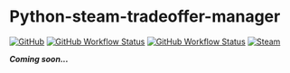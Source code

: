 # Python-steam-tradeoffer-manager

[![GitHub](https://img.shields.io/github/license/somespecialone/python-steam-tradeoffer-manager?style=flat-square)](https://github.com/somespecialone/python-steam-tradeoffer-manager/blob/master/LICENSE)
[![GitHub Workflow Status](https://img.shields.io/github/workflow/status/somespecialone/python-steam-tradeoffer-manager/Docs?label=docs&style=flat-square&logo=github)](https://github.com/somespecialone/python-steam-tradeoffer-manager/actions/workflows/docs.yml)
[![GitHub Workflow Status](https://img.shields.io/github/workflow/status/somespecialone/python-steam-tradeoffer-manager/Docs?label=tests&style=flat-square&logo=github)](https://github.com/somespecialone/python-steam-tradeoffer-manager/actions/workflows/tests.yml)
[![Steam](https://shields.io/badge/steam-1b2838?logo=steam&style=flat-square)](https://store.steampowered.com/)

***Coming soon...***
